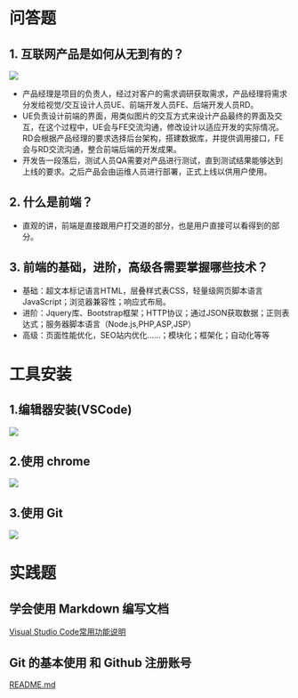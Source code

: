 # 问答题
## 1. 互联网产品是如何从无到有的？
![](https://work.mafengshe.com/static/upload/article/pic1565766507980.jpg)
* 产品经理是项目的负责人，经过对客户的需求调研获取需求，产品经理将需求分发给视觉/交互设计人员UE、前端开发人员FE、后端开发人员RD。
* UE负责设计前端的界面，用类似图片的交互方式来设计产品最终的界面及交互，在这个过程中，UE会与FE交流沟通，修改设计以适应开发的实际情况。RD会根据产品经理的要求选择后台架构，搭建数据库，并提供调用接口，FE会与RD交流沟通，整合前端后端的开发成果。
* 开发告一段落后，测试人员QA需要对产品进行测试，直到测试结果能够达到上线的要求。之后产品会由运维人员进行部署，正式上线以供用户使用。
## 2. 什么是前端？
* 直观的讲，前端是直接跟用户打交道的部分，也是用户直接可以看得到的部分。
## 3. 前端的基础，进阶，高级各需要掌握哪些技术？
* 基础：超文本标记语言HTML，层叠样式表CSS，轻量级网页脚本语言JavaScript；浏览器兼容性；响应式布局。
* 进阶：Jquery库、Bootstrap框架；HTTP协议；通过JSON获取数据；正则表达式；服务器脚本语言（Node.js,PHP,ASP,JSP）
* 高级：页面性能优化，SEO站内优化……；模块化；框架化；自动化等等

# 工具安装
## 1.编辑器安装(VSCode)
![](https://work.mafengshe.com/static/upload/article/pic1565764933210.jpg)
## 2.使用 chrome
![](https://work.mafengshe.com/static/upload/article/pic1565807000970.jpg)
## 3.使用 Git
![](https://work.mafengshe.com/static/upload/article/pic1565807096733.jpg)

# 实践题
## 学会使用 Markdown 编写文档

[Visual Studio Code常用功能说明](https://github.com/zhouxv/mfs-homework/blob/master/1.%E5%9F%BA%E6%9C%AC%E5%B7%A5%E5%85%B7%E5%AE%89%E8%A3%85%E5%92%8C%E4%BD%BF%E7%94%A8/Visual%20Studio%20Code%E5%B8%B8%E7%94%A8%E5%8A%9F%E8%83%BD%E8%AF%B4%E6%98%8E.md)

## Git 的基本使用 和 Github 注册账号
[README.md](https://github.com/zhouxv/mfs-homework)
